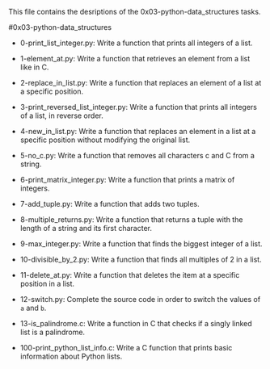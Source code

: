 This file contains the desriptions of the 0x03-python-data_structures tasks.

#0x03-python-data_structures

- 0-print_list_integer.py: 
  Write a function that prints all integers of a list.
  
- 1-element_at.py: 
  Write a function that retrieves an element from a list like in C.
  
- 2-replace_in_list.py: 
  Write a function that replaces an element of a list at a specific position.
  
- 3-print_reversed_list_integer.py: 
  Write a function that prints all integers of a list, in reverse order.
  
- 4-new_in_list.py: 
  Write a function that replaces an element in a list at a specific position without modifying the original list.
  
- 5-no_c.py: 
  Write a function that removes all characters c and C from a string.
  
- 6-print_matrix_integer.py: 
  Write a function that prints a matrix of integers.
  
- 7-add_tuple.py: 
  Write a function that adds two tuples.
  
- 8-multiple_returns.py: 
  Write a function that returns a tuple with the length of a string and its first character.
  
- 9-max_integer.py: 
  Write a function that finds the biggest integer of a list.
  
- 10-divisible_by_2.py: 
  Write a function that finds all multiples of 2 in a list.
  
- 11-delete_at.py: 
  Write a function that deletes the item at a specific position in a list.
  
- 12-switch.py: 
  Complete the source code in order to switch the values of `a` and `b`.
  
- 13-is_palindrome.c: 
  Write a function in C that checks if a singly linked list is a palindrome.

- 100-print_python_list_info.c: 
  Write a C function that prints basic information about Python lists.
